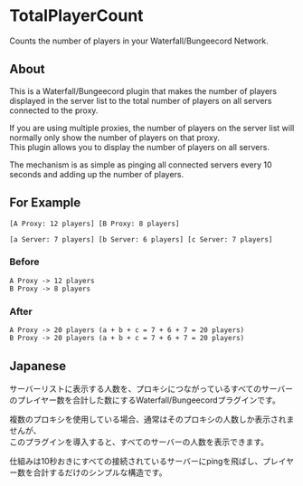 # TotalPlayerCount

Counts the number of players in your Waterfall/Bungeecord Network.

## About

This is a Waterfall/Bungeecord plugin that makes the number of players displayed in the server list to the total number of players on all servers connected to the proxy.

If you are using multiple proxies, the number of players on the server list will normally only show the number of players on that proxy.  
This plugin allows you to display the number of players on all servers.

The mechanism is as simple as pinging all connected servers every 10 seconds and adding up the number of players.

## For Example
```
[A Proxy: 12 players] [B Proxy: 8 players]

[a Server: 7 players] [b Server: 6 players] [c Server: 7 players]
```

### Before
```
A Proxy -> 12 players  
B Proxy -> 8 players  
```

### After
```
A Proxy -> 20 players (a + b + c = 7 + 6 + 7 = 20 players)
B Proxy -> 20 players (a + b + c = 7 + 6 + 7 = 20 players)
```

## Japanese

サーバーリストに表示する人数を、プロキシにつながっているすべてのサーバーのプレイヤー数を合計した数にするWaterfall/Bungeecordプラグインです。

複数のプロキシを使用している場合、通常はそのプロキシの人数しか表示されませんが、  
このプラグインを導入すると、すべてのサーバーの人数を表示できます。

仕組みは10秒おきにすべての接続されているサーバーにpingを飛ばし、プレイヤー数を合計するだけのシンプルな構造です。
